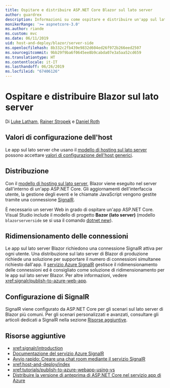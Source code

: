 ```yaml
---
title: Ospitare e distribuire ASP.NET Core Blazor sul lato server
author: guardrex
description: Informazioni su come ospitare e distribuire un'app sul lato server Blazor tramite ASP.NET Core.
monikerRange: '>= aspnetcore-3.0'
ms.author: riande
ms.custom: mvc
ms.date: 06/11/2019
uid: host-and-deploy/blazor/server-side
ms.openlocfilehash: 8b332c2fb439e9832d604ed26f972b266eed2507
ms.sourcegitcommit: 9bb29f9ba6f0645ee8b9cabda07e3a5aa52cd659
ms.translationtype: HT
ms.contentlocale: it-IT
ms.lasthandoff: 06/26/2019
ms.locfileid: "67406126"
---
```

# <a name="host-and-deploy-blazor-server-side"></a>Ospitare e distribuire Blazor sul lato server

Di [Luke Latham](https://github.com/guardrex), [Rainer Stropek](https://www.timecockpit.com) e [Daniel Roth](https://github.com/danroth27)

## <a name="host-configuration-values"></a>Valori di configurazione dell'host

Le app sul lato server che usano il [modello di hosting sul lato server](xref:blazor/hosting-models#server-side) possono accettare [valori di configurazione dell'host generici](xref:fundamentals/host/generic-host#host-configuration).

## <a name="deployment"></a>Distribuzione

Con il [modello di hosting sul lato server](xref:blazor/hosting-models#server-side), Blazor viene eseguito nel server dall'interno di un'app ASP.NET Core. Gli aggiornamenti dell'interfaccia utente, la gestione degli eventi e le chiamate JavaScript vengono gestite tramite una connessione [SignalR](xref:signalr/introduction).

È necessario un server Web in grado di ospitare un'app ASP.NET Core. Visual Studio include il modello di progetto **Bazor (lato server)** (modello `blazorserverside` se si usa il comando [dotnet new](/dotnet/core/tools/dotnet-new)).

## <a name="connection-scale-out"></a>Ridimensionamento delle connessioni

Le app sul lato server Blazor richiedono una connessione SignalR attiva per ogni utente. Una distribuzione sul lato server di Blazor di produzione richiede una soluzione per supportare il numero di connessioni simultanee richiesto dall'app. Il [servizio Azure SignalR](/azure/azure-signalr/) gestisce il ridimensionamento delle connessioni ed è consigliato come soluzione di ridimensionamento per le app sul lato server Blazor. Per altre informazioni, vedere <xref:signalr/publish-to-azure-web-app>.

## <a name="signalr-configuration"></a>Configurazione di SignalR

SignalR viene configurato da ASP.NET Core per gli scenari sul lato server di Blazor più comuni. Per gli scenari personalizzati e avanzati, consultare gli articoli dedicati a SignalR nella sezione [Risorse aggiuntive](#additional-resources).

## <a name="additional-resources"></a>Risorse aggiuntive

* <xref:signalr/introduction>
* [Documentazione del servizio Azure SignalR](/azure/azure-signalr/)
* [Avvio rapido: Creare una chat room mediante il servizio SignalR](/azure/azure-signalr/signalr-quickstart-dotnet-core)
* <xref:host-and-deploy/index>
* <xref:tutorials/publish-to-azure-webapp-using-vs>
* [Distribuire la versione di anteprima di ASP.NET Core nel servizio app di Azure](xref:host-and-deploy/azure-apps/index#deploy-aspnet-core-preview-release-to-azure-app-service)
